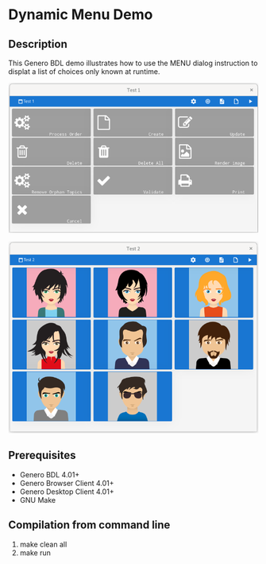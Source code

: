 # Dynamic Menu Demo

## Description

This Genero BDL demo illustrates how to use the MENU dialog instruction to 
displat a list of choices only known at runtime.

![Screenshot 1](https://github.com/FourjsGenero/ex_dynmenu/raw/master/docs/screen-001.png)

![Screenshot 2](https://github.com/FourjsGenero/ex_dynmenu/raw/master/docs/screen-002.png)

## Prerequisites

* Genero BDL 4.01+
* Genero Browser Client 4.01+
* Genero Desktop Client 4.01+
* GNU Make

## Compilation from command line

1. make clean all
2. make run
